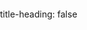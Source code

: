 title-heading: false
<html>
<head>
<meta charset="utf-8">
<title>Place the geocoder input outside the map</title>
<meta name="viewport" content="initial-scale=1,maximum-scale=1,user-scalable=no">
<link href="https://api.mapbox.com/mapbox-gl-js/v2.7.0/mapbox-gl.css" rel="stylesheet">
<script src="https://api.mapbox.com/mapbox-gl-js/v2.7.0/mapbox-gl.js"></script>
<style>
body { margin: 0; padding: 0; }
#map { position: absolute; top: 0; bottom: 0; width: 100%; }
</style>
</head>
<body>
<script src="https://api.mapbox.com/mapbox-gl-js/plugins/mapbox-gl-geocoder/v4.7.2/mapbox-gl-geocoder.min.js"></script>
<link rel="stylesheet" href="https://api.mapbox.com/mapbox-gl-js/plugins/mapbox-gl-geocoder/v4.7.2/mapbox-gl-geocoder.css" type="text/css">
 
<style>
.geocoder {
position: absolute;
z-index: 1;
width: 50%;
left: 50%;
margin-left: -25%;
top: 10px;
}
.mapboxgl-ctrl-geocoder {
min-width: 100%;
}
#map {
margin-top: 75px;
}
</style>
 
<div id="map"></div>
 
<div id="geocoder" class="geocoder"></div>
 
<script>
	mapboxgl.accessToken = 'pk.eyJ1IjoiZ3VycHJlZXRhY2hpbnQiLCJhIjoiY2wwMTl0ZjhzMDI2YzNscGEybXQ2MnNvbiJ9.aNZsNi-jXP_wVCH47oNXzQ';
const map = new mapboxgl.Map({
container: 'map',
style: 'mapbox://styles/gurpreetachint/cl01af2aj004v15po09nztlnd',
center: [22.6729, 75.8577],
zoom: 10
});
 
// Add the control to the map.
const geocoder = new MapboxGeocoder({
accessToken: mapboxgl.accessToken,
mapboxgl: mapboxgl
});

map.addControl(
new mapboxgl.GeolocateControl({
positionOptions: {
enableHighAccuracy: true
},
// When active the map will receive updates to the device's location as it changes.
trackUserLocation: true,
// Draw an arrow next to the location dot to indicate which direction the device is heading.
showUserHeading: true
})
);

document.getElementById('geocoder').appendChild(geocoder.onAdd(map));
</script>
 
</body>
</html>



